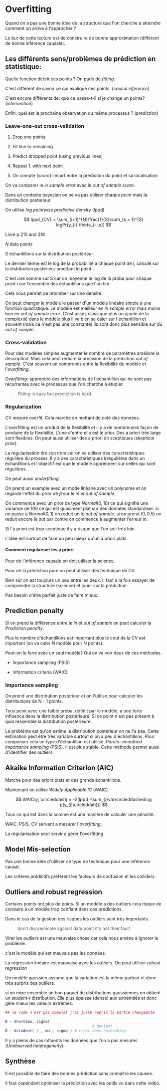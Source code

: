 # Overfitting

Quand on a pas une bonne idée de la structure que l'on cherche à atteindre comment on arrive à l'approcher ? 

Le but de cette lecture est de construire de bonne approximation (diffèrent de bonne inférence causale).

## Les différents sens/problèmes de prédiction en statistique:

Quelle fonction décrit ces points ? On parle de *fitting*. 

C'est différent de savoir ce qui explique ces points. (*causal inference*)

C'est encore différents de: que ce passe-t-il si je change un points? (*intervention*)

Enfin: quel est la prochaine observation du même processus ? (*prediction*) 

### Leave-one-out cross-validation

1. Drop one points

2. Fit line to remaining

3. Predict dropped point (using previous lines)

4. Repeat 1. with next point

5. On compte (*score*) l'écart entre la prédiction du point et sa localisation 

On va comparer le *in sample error* avec le *out of sample score*.

Dans un contexte bayesien on ne va pas utiliser chaque point mais la distribution postérieur. 

On utilise *log pointwise predictive density* (lppd)

$$ lppd_{CV} = \sum_{i=1}^{N}\frac{1}{S}\sum_{s = 1}^{S} logPr(y_{i}|\theta_{-i,s}) $$

Livre p 210 and 218

$N$ data points

$S$ échantillons sur la distribution postérieur

Le dernier terme est le log de la probabilité a chaque point de i, calculé sur la distribution postérieur omettant le point i.

C'est une somme sur S car on moyenne le log de la proba pour chaque point i sur l'ensemble des échantillons que l'on tire.

Cela nous permet de retomber sur une densité. 

On peut changer le modèle ie passer d'un modèle linéaire simple à une fonction quadratique. Le modèle est meilleur en *in sample error* mais moins bon en *out of sample error*. C'est assez classique plus on ajoute de la complexité dans le modèle plus il va bien se caler sur l'échantillon et souvent (mais ce n'est pas une constante) ils sont donc plus sensible sur du *out of sample*.

### Cross-validation

Pour des modèles simples augmenter le nombre de paramètres améliore la description. Mais cela peut réduire la precision de la prediction *out of sample*. C'est souvent un compromis entre la flexibilité du modèle et l'*overfitting*.

*Overfitting*: apprendre des informations de l'échantillon qui ne sont pas récurrentes avec le processus que l'on cherche à étudier.  

> Fitting is easy but prediction is hard.

### Regularization 

CV mesure overfit. Cela marche en mettant de coté des données.  

L'overfitting est un produit de la flexibilité et il y a de nombreuses façon de produire de la flexibilité. L'une d'entre elle est le prior. Des a priori très large sont flexibles. On peut aussi utiliser des à priori dit sceptiques (*skeptical prior*). 

La régularisation tire son nom car on va utiliser des caractéristiques régulière du process. Il y a des caractéristiques irrégulières dans un échantillons et l'objectif est que le modèle apprennent sur celles qui sont régulières. 

On peut aussi *underfitting*. 

On prend un exemple avec un mode linèaire avec un polynome et on regarde l'effet du prior de $\beta$ sur le *in et out of sample*. 

On commence avec un prior de type $Normal(0 ,10)$ ce qui signifie une variance de 100 ce qui est quasiment plat sur des données standardiser. si on passe à $Normal(0 , 1)$ on reduit un le *out of sample*. si on prend $(0 ,0.5)$ on reduit encore le *out* par contre on commence à augmenter l'erreur *in*. 

Si l'a priori est trop sceptique il y a risque que l'on soit très loin. 

L'idée est surtout de faire un peu mieux qu'un a priori plats. 

#### Comment régulariser les a priori 

Pour de l'inférence causale on doit utiliser la science.

Pour de la prédiction pure on peut utiliser des technique de CV. 

Bien sûr on est toujours un peu entre les deux. Il faut à la fois essayer de comprendre la structure (science) et jouer sur la prédiction.

Pas besoin d'être parfait juste de faire mieux.

## Prediction penalty

Si on prend la différence entre le *in* et *out of sample* on peut calculer la *Prediction penalty*.

Plus le nombre d'échantillons est important plus le cout de la CV est important (on va caler N modèle pour N points).

Peut-on le faire avec un seul modèle? Oui on va voir deux de ces méthodes. 

- Importance sampling (PSIS)

- Information criteria (WAIC)

### Importance sampling

On prend une distribution postérieur et on l'utilise pour calculer les distributions de N - 1 points. 

Tous point avec une faible proba, définit par le modèle, a une forte influence dans la distribution postérieure. Si ce point n'est pas présent à quoi ressemble la distribution postérieure. 

Le problème est qu'on estime la distribution postérieur on ne l'a pas. Cette estimation peut être très variable surtout si on a peu d'échantillons. Pour compenser cela un type d'échantillon est utilisé:  *Pareto-smoothed importance sampling* (PSIS). Il est plus stable. Cette méthode permet aussi d'identifier des outliers. 

## Akaike Information Criterion (AIC)

Marche pour des priors plats et des grands échantillons.

Maintenant on utilise *Widely Applicable IC* (WAIC).

$$ WAIC(y, \circleddash) = -2(lppd -\sum_{i}var\circleddashedlog p(y_{i|\circleddah})) $$

Tous ce qui est dans la somme est une manière de calculer une pénalité.

WAIC, PSIS, CV servent a mesurer l'*overfitting*.

La régularisation peut servir a gérer l'overfitting.

## Model Mis-selection

Pas une bonne idée d'utiliser ce type de technique pour une inférence causal. 

Les critères prédictifs préfèrent les facteurs de confusion et les colliders.   

## Outliers and robust regression

Certains points ont plus de poids. Si un modèle a des outliers cela risque de conduire à un modèle trop confiant dans ces prédictions. 

Dans le cas de la gestion des risques les outliers sont très importants. 

> don't discreminate against data point it's not their fault


Virer les outliers est une mauvaise chose car cela nous amène à ignorer le problème.

c'est le modèle qui est mauvais pas les données. 

La régression linéaire est mauvaise avec les outliers. On peut utiliser *robust regression* 

Un modèle gaussien assume que la variation est la même partout et donc très surpris des outliers.

si on mixe ensemble un bon paquet de distributions gaussiennes on obtient un *student-t* distribution. Elle plus épaisse (dense) aux extrémités et donc gère mieux les valeurs extrêmes. 

 ``` R
 ## le code n'est pas complet j'ai juste repris la partie changeante

 D ~ dnorm(mu, sigma)
                                        # devient
 D ~ dstudent( 2 , mu , sigma ) # c'est dans rethinking
 
 ```

Il y a pleins de cas influents les données que l'on a pas mesurés (*Unobserved heterogeneity*).

## Synthèse

Il est possible de faire des bonnes prédiction sans connaître les causes. 

Il faut cependant optimiser la prédiction avec les outils vu dans cette vidéo.  
